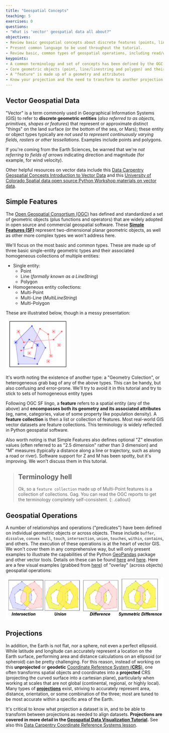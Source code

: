 ```yaml
---
title: "Geospatial Concepts"
teaching: 5
exercises: 0
questions:
- "What is 'vector' geospatial data all about?"
objectives:
- Review basic geospatial concepts about discrete features (points, lines, polygons)
- Present common language to be used throughout the tutorial.
- Review basic, common types of geospatial operations, including read/write, reprojection, and spatial operators
keypoints:
- A common terminology and set of concepts has been defined by the OGC Simple Feature Access, and is widely used across open source geospatial libraries
- Core geometric objects (point, line/linestring and polygon) and their multi-part collections (multi-point, multi-line, multi-polygon) are building blocks for vector data and operations
- A "feature" is made up of a geometry and attributes
- Know your projection and the need to transform to another projection (reproject)
---
```



## Vector Geospatial Data

"Vector" is a term commonly used in Geographical Information Systems (GIS) to refer to **discrete geometric entities** (*also referred to as objects, primitives, shapes or features*) that represent or approximate distinct "things" on the land surface (or the bottom of the sea, or Mars); these entity or object types typically are *not used to represent continuously varying fields, rasters or other tessellations*. Examples include points and polygons.

If you're coming from the Earth Sciences, be warned that we're *not referring to fields of arrows* indicating direction and magnitude (for example, for wind velocity).

Other helpful resources on vector data include this [Data Carpentry Geospatial Concepts Introduction to Vector Data](https://datacarpentry.org/organization-geospatial/02-intro-vector-data/index.html) and this [University of Colorado Spatial data open source Python Workshop materials on vector data](https://www.earthdatascience.org/workshops/gis-open-source-python/intro-vector-data-python/).

## Simple Features

The [Open Geospatial Consortium (OGC)](http://www.opengeospatial.org) has defined and standardized a set of geometric objects (plus functions and operators) that are widely adopted in open source and commercial geospatial software. These [**Simple Features (SF)**](https://en.wikipedia.org/wiki/Simple_Features) represent two-dimensional planar geometric objects, as well as other more complex types we won't address here.

We'll focus on the most basic and common types. These are made up of three basic single-entity geometric types and their associated homogeneous collections of multiple entities:

* Single entity:
  * Point
  * Line (*formally known as a LineString*)
  * Polygon
* Homogeneous entity collections:
  * Multi-Point
  * Multi-Line (*MultiLineString*)
  * Multi-Polygon

These are illustrated below, though in a messy presentation:

![png](../fig/02/JTS_entity_types.png)

It's worth noting the existence of another type: a "Geometry Colection", or heterogeneous grab bag of any of the above types. This can be handy, but also confusing and error-prone. We'll try to avoid it in this tutorial and try to stick to sets of homogeneous entity types

Following OGC SF lingo, a **feature** refers to a spatial entity (any of the above) and **encompasses both its geometry and its associated attributes** (eg, name, categories, value of some property like population density). A **feature collection** is then a list or collection of features. Most real-world GIS vector datasets are feature collections. This terminology is widely reflected in Python geospatial software.

Also worth noting is that Simple Features also defines optional "Z" elevation values (often referred to as "2.5 dimension" rather than 3 dimension) and "M" measures (typically a distance along a line or trajectory, such as along a road or river). Software support for Z and M has been spotty, but it's improving. We won't discuss them in this tutorial.


> ## Terminology hell
> Ok, so a `feature collection` made up of Multi-Point features is a collection of collections. Gag. You can read the OGC reports to get the terminology completely self-consistent.
{: .callout}


## Geospatial Operations

A number of relationships and operations ("predicates") have been defined on individual geometric objects or across objects. These include `buffer`, `dissolve`, `convex hull`, `touch`, `intersection`, `union`, `touches`, `within`, `contains`, and others. The execution of these operations is at the heart of vector GIS. We won't cover them in any comprehensive way, but will only present examples to illustrate the capabilities of the Python [GeoPandas](http://geopandas.org/) package and other vector tools. Details on these can be found [here](https://shapely.readthedocs.io/en/stable/manual.html#predicates-and-relationships) and [here](https://en.wikipedia.org/wiki/DE-9IM). Here are a few visual examples (grabbed from [here](https://web.archive.org/web/20160928234929/http://tsusiatsoftware.net/jts/files/JTS_Library_for_Geometry_2011.pdf)) of "overlay" (across objects) geospatial operations:

![png](../fig/02/JTS_overlay_illustrations.png)


## Projections

In addition, the Earth is not flat, nor a sphere, not even a perfect ellipsoid. While latitude and longitude can accurately represent a location on the Earth surface, performing area and distance calculations on an ellipsoid (or spheroid) can be pretty challenging. For this reason, instead of working on this **unprojected** or **geodetic** [Coordinate Reference System (**CRS**)](https://en.wikipedia.org/wiki/Spatial_reference_system), one often transforms spatial objects and coordinates into a **projected** CRS (projecting the curved surface into a cartesian plane), particularly when working at scales that are not global (continental, regional, or highly local). Many types of [**projections**](https://en.wikipedia.org/wiki/Map_projection) exist, striving to accurately represent area, distance, orientation, or some combination of the three; most are tuned to be most accurate within a specific area of the Earth.

It's critical to know what projection a dataset is in, and to be able to transform between projections as needed to align datasets. **Projections are covered in more detail in the [Geospatial Data Visualization Tutorial](https://geohackweek.github.io/visualization/).** See also this [Data Carpentry Coordinate Reference Systems lesson](https://datacarpentry.org/organization-geospatial/03-crs/index.html).
